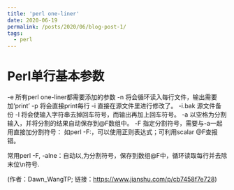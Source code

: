 ```yaml
---
title: 'perl one-liner'
date: 2020-06-19
permalink: /posts/2020/06/blog-post-1/
tags:
  - perl
---
```


Perl单行基本参数
======
-e 所有perl one-liner都需要添加的参数
-n 将会循环读入每行文件，输出需要加‘print’
-p 将会直接print每行
-i 直接在源文件里进行修改了。 -i.bak 源文件备份
-l 将会使输入字符串去掉回车符号，而输出再加上回车符号。
-a 以空格为分割输入，并将分割的结果自动保存到@F数组中。
-F 指定分割符号，需要与-a一起用直接加分割符号： 如perl -F:，可以使用正则表达式；可利用scalar @F查报错。
  
常用perl -F, -alne：自动以,为分割符号，保存到数组@F中，循环读取每行并去除末位\n符号.

(作者：Dawn_WangTP; 链接：https://www.jianshu.com/p/cb7458f7e728)

